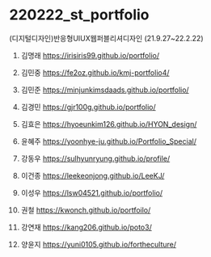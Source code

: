 # 220222_st_portfolio
 
(디지털디자인)반응형UIUX웹퍼블리셔디자인 (21.9.27~22.2.22)


1. 김명래 https://irisiris99.github.io/portfolio/

2. 김민중 https://fe2oz.github.io/kmj-portfolio4/

3. 김민준 https://minjunkimsdaads.github.io/portfolio/

4. 김경민 https://gjr100g.github.io/portfolio/

5. 김효은 https://hyoeunkim126.github.io/HYON_design/
​
6. 윤혜주 https://yoonhye-ju.github.io/Portfolio_Special/
​
7. 강동우 https://sulhyunryung.github.io/profile/

8. 이건종 https://leekeonjong.github.io/LeeKJ/​

9. 이성우 https://lsw04521.github.io/portfolio/​

10. 권철 https://kwonch.github.io/portfoilo/

11. 강연재 https://kang206.github.io/poto3/

12. 양윤지 https://yuni0105.github.io/fortheculture/
